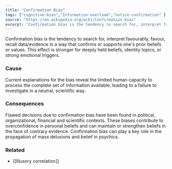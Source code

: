 ```yaml
---
title: "Confirmation Bias"
tags: ["cognitive-bias","Information-overload","notice-confirmation" ]
source: "https://en.wikipedia.org/wiki/Confirmation_bias"
excerpt: "Confirmation bias is the tendency to search for, interpret favorably, favor, recall data/evidence in a way that confirms or supports one's prior beliefs or values."
---
```


Confirmation bias is the tendency to search for, interpret favourably, favour, recall data/evidence in a way that confirms or supports one's prior beliefs or values. This effect is stronger for deeply held beliefs, identity topics, or strong emotional triggers.

### Cause

Current explanations for the bias reveal the limited human capacity to process the complete set of information available, leading to a failure to investigate in a neutral, scientific way. 

### Consequences

Flawed decisions due to confirmation bias have been found in political, organizational, financial and scientific contexts. These biases contribute to overconfidence in personal beliefs and can maintain or strengthen beliefs in the face of contrary evidence. Confirmation bias can play a key role in the propagation of mass delusions and belief in psychics.

### Related

- [[Illusory correlation]]
